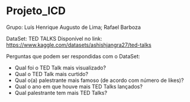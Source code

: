 # Projeto_ICD

Grupo: Luís Henrique Augusto de Lima; Rafael Barboza

DataSet: TED TALKS
Disponível no link: https://www.kaggle.com/datasets/ashishjangra27/ted-talks

Perguntas que podem ser respondidas com o DataSet:
- Qual foi o TED Talk mais visualizado?
- Qual o TED Talk mais curtido?
- Qual o(a) palestrante mais famoso (de acordo com número de likes)?
- Qual o ano em que houve mais TED Talks lançados?
- Qual palestrante tem mais TED Talks?
